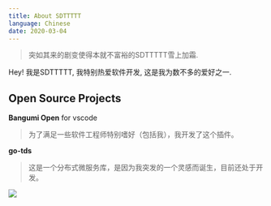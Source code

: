 ```yaml
---
title: About SDTTTTT
language: Chinese
date: 2020-03-04
---
```


> 突如其来的剧变使得本就不富裕的SDTTTTT雪上加霜.

Hey! 我是SDTTTTT, 我特别热爱软件开发, 这是我为数不多的爱好之一.

## Open Source Projects

**Bangumi Open** for vscode

> 为了满足一些软件工程师特别嗜好（包括我），我开发了这个插件。

**go-tds**

> 这是一个分布式微服务库，是因为我突发的一个灵感而诞生，目前还处于开发。

![](https://gitee.com/sdttttt/images/raw/master//haha.gif)